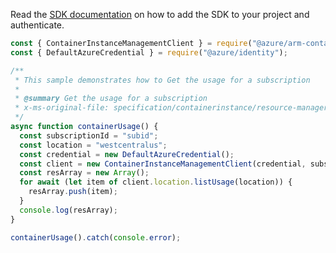 Read the [SDK documentation](https://github.com/Azure/azure-sdk-for-js/blob/%40azure%2Farm-containerinstance_8.1.0/sdk/containerinstance/arm-containerinstance/README.md) on how to add the SDK to your project and authenticate.

```javascript
const { ContainerInstanceManagementClient } = require("@azure/arm-containerinstance");
const { DefaultAzureCredential } = require("@azure/identity");

/**
 * This sample demonstrates how to Get the usage for a subscription
 *
 * @summary Get the usage for a subscription
 * x-ms-original-file: specification/containerinstance/resource-manager/Microsoft.ContainerInstance/stable/2021-10-01/examples/ContainerGroupUsage.json
 */
async function containerUsage() {
  const subscriptionId = "subid";
  const location = "westcentralus";
  const credential = new DefaultAzureCredential();
  const client = new ContainerInstanceManagementClient(credential, subscriptionId);
  const resArray = new Array();
  for await (let item of client.location.listUsage(location)) {
    resArray.push(item);
  }
  console.log(resArray);
}

containerUsage().catch(console.error);
```
